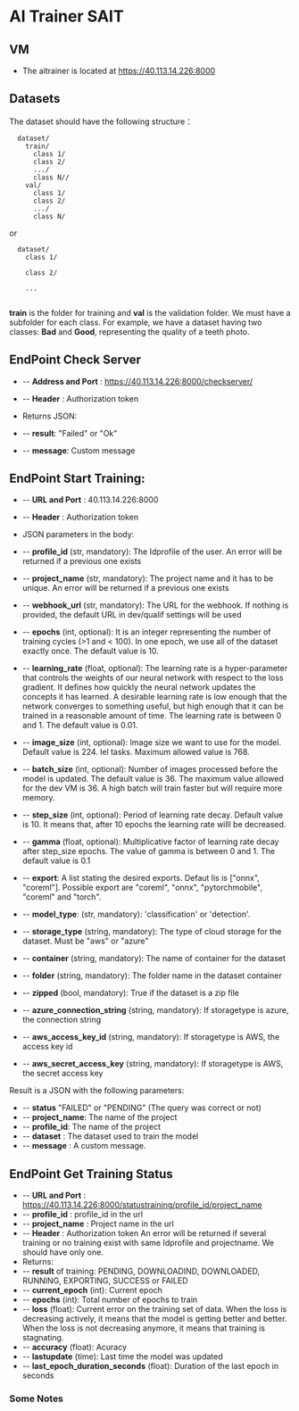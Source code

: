 # AI Trainer SAIT

## VM
- The aitrainer is located at https://40.113.14.226:8000


## Datasets 
The dataset should have the following structure：
```Shell
  dataset/
    train/
      class 1/
      class 2/
      .../
      class N//
    val/
      class 1/
      class 2/
      .../
      class N/

```

or 

```Shell
  dataset/
    class 1/

    class 2/
    
    ...


```
**train** is the folder for training and **val** is the validation folder. We must have a subfolder for each class. For example, we have a dataset having two classes: **Bad** and **Good**, representing the quality of a teeth photo.



## EndPoint Check Server

- -- **Address and Port** : https://40.113.14.226:8000/checkserver/
- -- **Header** : Authorization token


- Returns JSON:
- -- **result**: "Failed" or "Ok"
- -- **message**: Custom message


## EndPoint Start Training: 


- -- **URL and Port** : 40.113.14.226:8000
- -- **Header** : Authorization token

- JSON parameters in the body:
- -- **profile_id**  (str, mandatory): The Idprofile of the user. An error will be returned if a previous one exists

- -- **project_name**  (str, mandatory): The project name and it has to be unique. An error will be returned if a previous one exists

- -- **webhook_url**  (str, mandatory): The URL for the webhook. If nothing is provided, the default URL in dev/qualif settings will be used

- -- **epochs**  (int, optional): It is an integer representing the number of training cycles (>1 and < 100).  In one epoch, we use all of the dataset exactly once. The default value is 10.

- -- **learning_rate** (float, optional): The learning rate is a hyper-parameter that controls the weights of our neural network with respect to the loss gradient. It defines how quickly the neural network updates the concepts it has learned. A desirable learning rate is low enough that the network converges to something useful, but high enough that it can be trained in a reasonable amount of time. The learning rate is between 0 and 1. The default value is 0.01.

- -- **image_size** (int, optional): Image size we want to use for the model. Default value is 224. lel tasks. Maximum allowed value is 768.

- -- **batch_size** (int, optional): Number of images processed before the model is updated. The default value is 36. The maximum value allowed for the dev VM is 36. A high batch will train faster but will require more memory. 

- -- **step_size** (int, optional): Period of learning rate decay. Default value is 10. It means that, after 10 epochs the learning rate willl be decreased.

- -- **gamma** (float, optional): Multiplicative factor of learning rate decay after step_size epochs. The value of gamma is between 0 and 1. The default value is 0.1

- -- **export**: A list stating the desired exports. Defaut lis is ["onnx", "coreml"]. Possible export are "coreml", "onnx", "pytorchmobile", "coreml" and "torch".  

- -- **model_type**: (str, mandatory): 'classification' or 'detection'.

- -- **storage_type** (string, mandatory): The type of cloud storage for the dataset. Must be "aws" or "azure"

- -- **container** (string, mandatory): The name of container for the dataset

- -- **folder** (string, mandatory): The folder name in the dataset container

- -- **zipped** (bool, mandatory): True if the dataset is a zip file

- -- **azure_connection_string** (string, mandatory): If storagetype is azure, the connection string

- -- **aws_access_key_id** (string, mandatory): If storagetype is AWS, the access key id

- -- **aws_secret_access_key** (string, mandatory): If storagetype is AWS, the secret access key






Result is a JSON with the following parameters:

- -- **status**  "FAILED" or "PENDING" (The query was correct or not)
- -- **project_name**: The name of the project
- -- **profile_id**: The name of the project
- -- **dataset** :  The dataset used to train the model
- -- **message** : A custom message.






## EndPoint Get Training Status

- -- **URL and Port** : https://40.113.14.226:8000/statustraining/profile_id/project_name
- -- **profile_id** : profile_id in the url
- -- **project_name** : Project name in the url
- -- **Header** : Authorization token
An error will be returned if several training or no training exist with same Idprofile and projectname. We should have only one. 
- Returns:
- -- **result**  of training: PENDING, DOWNLOADIND, DOWNLOADED, RUNNING, EXPORTING, SUCCESS or FAILED
- -- **current_epoch** (int): Current epoch 
- -- **epochs** (int): Total number of epochs to train
- -- **loss** (float): Current error on the training set of data. When the loss is decreasing actively, it means that the model is getting better and better. When the loss is not decreasing anymore, it means that training is stagnating.
- -- **accuracy** (float):  Acuracy
- -- **lastupdate** (time): Last time the model was updated
- -- **last_epoch_duration_seconds** (float):  Duration of the last epoch in seconds



### Some Notes

